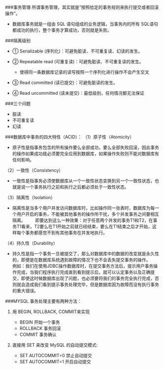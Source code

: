 ###事务管理
所谓事务管理，其实就是“按照给定的事务规则来执行提交或者回滚操作”。
- 数据库事务就是一组由 SQL 语句组成的业务逻辑，当事务内的所有 SQL语句都成功的执行，整个事务才算成功，否则就是失败。

###隔离级别
- ① Serializable (序列化)：可避免脏读、不可重复读、幻读的发生。

- ② Repeatable read (可重复读)：可避免脏读、不可重复读的发生。
    - 使得同一条数据库记录的读写按照一个序列化进行操作不会产生交叉
    
- ③ Read committed (读已提交)：可避免脏读的发生。

- ④ Read uncommitted (读未提交)：最低级别，任何情况都无法保证

###三个问题
- 脏读
- 不可重复读
- 幻读

###数据库中事务的四大特性（ACID）：
（1）原子性（Atomicity）

- 原子性是指事务包含的所有操作要么全部成功，要么全部失败回滚，因此事务的操作如果成功就必须要完全应用到数据库，如果操作失败则不能对数据库有任何影响。

（2）一致性（Consistency）

- 一致性是指事务必须使数据库从一个一致性状态变换到另一个一致性状态，也就是说一个事务执行之前和执行之后都必须处于一致性状态。

（3）隔离性（Isolation）

- 隔离性是当多个用户并发访问数据库时，比如操作同一张表时，数据库为每一个用户开启的事务，不能被其他事务的操作所干扰，多个并发事务之间要相互隔离。
  即要达到这么一种效果：对于任意两个并发的事务T1和T2，在事务T1看来，T2要么在T1开始之前就已经结束，要么在T1结束之后才开始，这样每个事务都感觉不到有其他事务在并发地执行。

（4）持久性（Durability）

- 持久性是指一个事务一旦被提交了，那么对数据库中的数据的改变就是永久性的，即便是在数据库系统遇到故障的情况下也不会丢失提交事务的操作。
  例如：我们在使用JDBC操作数据库时，在提交事务方法后，提示用户事务操作完成，当我们程序执行完成直到看到提示后，就可以认定事务以及正确提交，即使这时候数据库出现了问题，也必须要将我们的事务完全执行完成，否则就会造成我们看到提示事务处理完毕，但是数据库因为故障而没有执行事务的重大错误。

###MYSQL 事务处理主要有两种方法：
1. 用 BEGIN, ROLLBACK, COMMIT来实现

   - BEGIN 开始一个事务
   - ROLLBACK 事务回滚
   - COMMIT 事务确认
   
2. 直接用 SET 来改变 MySQL 的自动提交模式:

   - SET AUTOCOMMIT=0 禁止自动提交
   - SET AUTOCOMMIT=1 开启自动提交